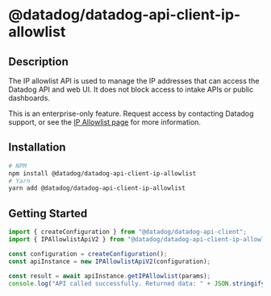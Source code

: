 # @datadog/datadog-api-client-ip-allowlist

## Description

The IP allowlist API is used to manage the IP addresses that
can access the Datadog API and web UI. It does not block
access to intake APIs or public dashboards.

This is an enterprise-only feature. Request access by
contacting Datadog support, or see the [IP Allowlist page](https://docs.datadoghq.com/account_management/org_settings/ip_allowlist/) for more information.

## Installation

```sh
# NPM
npm install @datadog/datadog-api-client-ip-allowlist
# Yarn
yarn add @datadog/datadog-api-client-ip-allowlist
```

## Getting Started
```ts
import { createConfiguration } from "@datadog/datadog-api-client";
import { IPAllowlistApiV2 } from "@datadog/datadog-api-client-ip-allowlist";

const configuration = createConfiguration();
const apiInstance = new IPAllowlistApiV2(configuration);

const result = await apiInstance.getIPAllowlist(params);
console.log("API called successfully. Returned data: " + JSON.stringify(result));
```